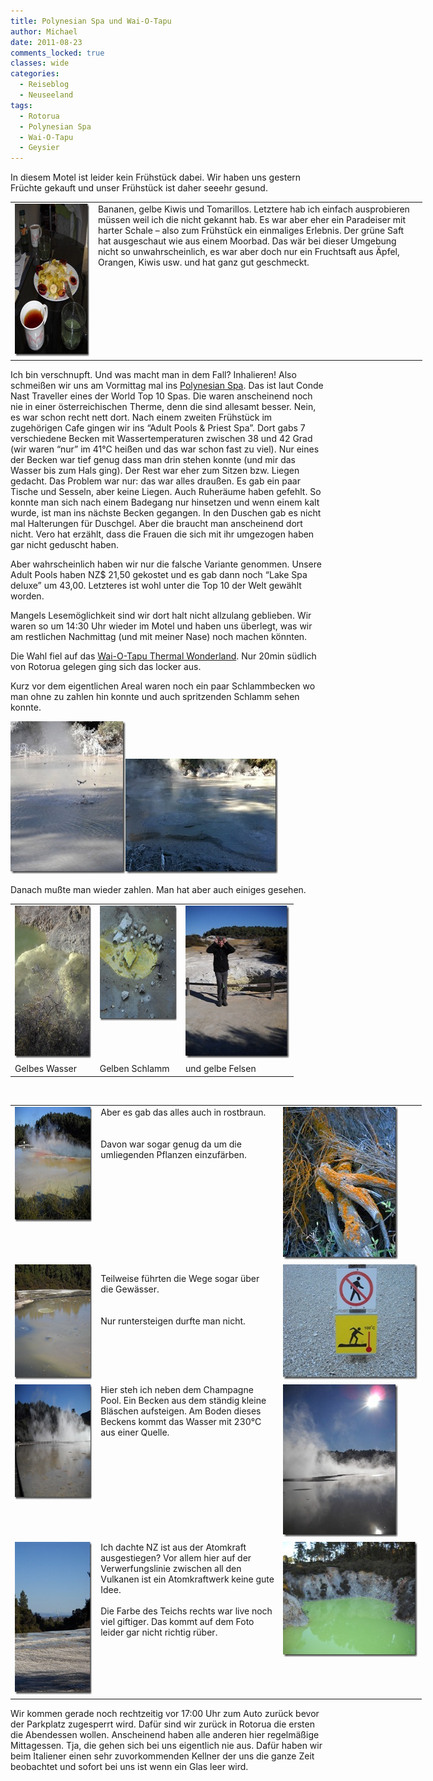 ```yaml
---
title: Polynesian Spa und Wai-O-Tapu
author: Michael
date: 2011-08-23
comments_locked: true
classes: wide
categories:
  - Reiseblog
  - Neuseeland
tags:
  - Rotorua
  - Polynesian Spa
  - Wai-O-Tapu
  - Geysier
---
```


<p>In diesem Motel ist leider kein Fr&uuml;hst&uuml;ck dabei. Wir haben uns gestern Fr&uuml;chte gekauft und unser Fr&uuml;hst&uuml;ck ist daher seeehr gesund.</p>
<table style="width: 659px;" border="0" cellspacing="0" cellpadding="2">
<tbody>
<tr>
<td valign="top" width="125"><a href="/assets/images/2011/08/DSCN0995.jpg"><img src="/assets/images/2011/08/DSCN0995_thumb.jpg" width="184" height="244" alt="DSCN0995" border="0" /></a></td>
<td valign="top" width="532">Bananen, gelbe Kiwis und Tomarillos. Letztere hab ich einfach ausprobieren m&uuml;ssen weil ich die nicht gekannt hab. Es war aber eher ein Paradeiser mit harter Schale &ndash; also zum Fr&uuml;hst&uuml;ck ein einmaliges Erlebnis. Der gr&uuml;ne Saft hat ausgeschaut wie aus einem Moorbad. Das w&auml;r bei dieser Umgebung nicht so unwahrscheinlich, es war aber doch nur ein Fruchtsaft aus &Auml;pfel, Orangen, Kiwis usw. und hat ganz gut geschmeckt.</td>
</tr>
</tbody>
</table>
<p>Ich bin verschnupft. Und was macht man in dem Fall? Inhalieren! Also schmei&szlig;en wir uns am Vormittag mal ins <a href="http://www.polynesianspa.co.nz">Polynesian Spa</a>. Das ist laut Conde Nast Traveller eines der World Top 10 Spas. Die waren anscheinend noch nie in einer &ouml;sterreichischen Therme, denn die sind allesamt besser. Nein, es war schon recht nett dort. Nach einem zweiten Fr&uuml;hst&uuml;ck im zugeh&ouml;rigen Cafe gingen wir ins &ldquo;Adult Pools &amp; Priest Spa&rdquo;. Dort gabs 7 verschiedene Becken mit Wassertemperaturen zwischen 38 und 42 Grad (wir waren &ldquo;nur&rdquo; im 41&deg;C hei&szlig;en und das war schon fast zu viel). Nur eines der Becken war tief genug dass man drin stehen konnte (und mir das Wasser bis zum Hals ging). Der Rest war eher zum Sitzen bzw. Liegen gedacht. Das Problem war nur: das war alles drau&szlig;en. Es gab ein paar Tische und Sesseln, aber keine Liegen. Auch Ruher&auml;ume haben gefehlt. So konnte man sich nach einem Badegang nur hinsetzen und wenn einem kalt wurde, ist man ins n&auml;chste Becken gegangen. In den Duschen gab es nicht mal Halterungen f&uuml;r Duschgel. Aber die braucht man anscheinend dort nicht. Vero hat erz&auml;hlt, dass die Frauen die sich mit ihr umgezogen haben gar nicht geduscht haben.</p>
<p>Aber wahrscheinlich haben wir nur die falsche Variante genommen. Unsere Adult Pools haben NZ$ 21,50 gekostet und es gab dann noch &ldquo;Lake Spa deluxe&rdquo; um 43,00. Letzteres ist wohl unter die Top 10 der Welt gew&auml;hlt worden.</p>
<p>Mangels Lesem&ouml;glichkeit sind wir dort halt nicht allzulang geblieben. Wir waren so um 14:30 Uhr wieder im Motel und haben uns &uuml;berlegt, was wir am restlichen Nachmittag (und mit meiner Nase) noch machen k&ouml;nnten.</p>
<p>Die Wahl fiel auf das <a href="http://www.waiotapu.co.nz">Wai-O-Tapu Thermal Wonderland</a>. Nur 20min s&uuml;dlich von Rotorua gelegen ging sich das locker aus.</p>
<p>Kurz vor dem eigentlichen Areal waren noch ein paar Schlammbecken wo man ohne zu zahlen hin konnte und auch spritzenden Schlamm sehen konnte.</p>
<p><a href="/assets/images/2011/08/DSCN1008.jpg"><img src="/assets/images/2011/08/DSCN1008_thumb.jpg" width="184" height="244" alt="DSCN1008" border="0" /></a><a href="/assets/images/2011/08/IMG_0840.jpg"><img src="/assets/images/2011/08/IMG_0840_thumb.jpg" width="244" height="184" alt="IMG_0840" border="0" /></a></p>
<p>Danach mu&szlig;te man wieder zahlen. Man hat aber auch einiges gesehen.</p>
<table style="width: 453px;" border="0" cellspacing="0" cellpadding="2">
<tbody>
<tr>
<td valign="top" width="133"><a href="/assets/images/2011/08/DSCN1012.jpg"><img src="/assets/images/2011/08/DSCN1012_thumb.jpg" width="184" height="244" alt="DSCN1012" border="0" /></a></td>
<td valign="top" width="133"><a href="/assets/images/2011/08/DSCN1038.jpg"><img src="/assets/images/2011/08/DSCN1038_thumb.jpg" width="244" height="184" alt="DSCN1038" border="0" /></a></td>
<td valign="top" width="185"><a href="/assets/images/2011/08/DSCN1013.jpg"><img src="/assets/images/2011/08/DSCN1013_thumb.jpg" width="184" height="244" alt="DSCN1013" border="0" /></a></td>
</tr>
<tr>
<td valign="top" width="133">Gelbes Wasser</td>
<td valign="top" width="133">Gelben Schlamm</td>
<td valign="top" width="185">und gelbe Felsen</td>
</tr>
</tbody>
</table>
<p>&nbsp;</p>
<table style="width: 658px;" border="0" cellspacing="0" cellpadding="2">
<tbody>
<tr>
<td valign="top" width="133"><a href="/assets/images/2011/08/DSCN1020.jpg"><img src="/assets/images/2011/08/DSCN1020_thumb.jpg" width="244" height="184" alt="DSCN1020" border="0" /></a></td>
<td valign="top" width="291">Aber es gab das alles auch in rostbraun. <br /> <br /> <br />Davon war sogar genug da um die umliegenden Pflanzen einzuf&auml;rben.</td>
<td valign="top" width="232"><a href="/assets/images/2011/08/DSCN1035.jpg"><img src="/assets/images/2011/08/DSCN1035_thumb.jpg" width="184" height="244" alt="DSCN1035" border="0" /></a></td>
</tr>
<tr>
<td valign="top" width="133"><a href="/assets/images/2011/08/DSCN1021.jpg"><img src="/assets/images/2011/08/DSCN1021_thumb.jpg" width="244" height="184" alt="DSCN1021" border="0" /></a></td>
<td valign="top" width="291">
<p align="left">Teilweise f&uuml;hrten die Wege sogar &uuml;ber die Gew&auml;sser. <br /> <br /> <br />Nur runtersteigen durfte man nicht.</p>
</td>
<td valign="top" width="232"><a href="/assets/images/2011/08/DSCN1041.jpg"><img src="/assets/images/2011/08/DSCN1041_thumb.jpg" width="244" height="184" alt="DSCN1041" border="0" /></a></td>
</tr>
<tr>
<td valign="top" width="133"><a href="/assets/images/2011/08/DSCN1027.jpg"><img src="/assets/images/2011/08/DSCN1027_thumb.jpg" width="244" height="184" alt="DSCN1027" border="0" /></a></td>
<td valign="top" width="291">Hier steh ich neben dem Champagne Pool. Ein Becken aus dem st&auml;ndig kleine Bl&auml;schen aufsteigen. Am Boden dieses Beckens kommt das Wasser mit 230&deg;C aus einer Quelle.</td>
<td valign="top" width="232"><a href="/assets/images/2011/08/DSCN1029.jpg"><img src="/assets/images/2011/08/DSCN1029_thumb.jpg" width="184" height="244" alt="DSCN1029" border="0" /></a></td>
</tr>
<tr>
<td valign="top" width="133"><a href="/assets/images/2011/08/DSCN1025.jpg"><img src="/assets/images/2011/08/DSCN1025_thumb.jpg" width="184" height="244" alt="DSCN1025" border="0" /></a></td>
<td valign="top" width="291">Ich dachte NZ ist aus der Atomkraft ausgestiegen? Vor allem hier auf der Verwerfungslinie zwischen all den Vulkanen ist ein Atomkraftwerk keine gute Idee. <br /> <br />Die Farbe des Teichs rechts war live noch viel giftiger. Das kommt auf dem Foto leider gar nicht richtig r&uuml;ber.</td>
<td valign="top" width="232"><a href="/assets/images/2011/08/DSCN1057.jpg"><img src="/assets/images/2011/08/DSCN1057_thumb.jpg" width="244" height="184" alt="DSCN1057" border="0" /></a></td>
</tr>
</tbody>
</table>
<p>Wir kommen gerade noch rechtzeitig vor 17:00 Uhr zum Auto zur&uuml;ck bevor der Parkplatz zugesperrt wird. Daf&uuml;r sind wir zur&uuml;ck in Rotorua die ersten die Abendessen wollen. Anscheinend haben alle anderen hier regelm&auml;&szlig;ige Mittagessen. Tja, die gehen sich bei uns eigentlich nie aus. Daf&uuml;r haben wir beim Italiener einen sehr zuvorkommenden Kellner der uns die ganze Zeit beobachtet und sofort bei uns ist wenn ein Glas leer wird.</p>

